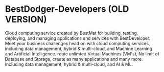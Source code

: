 # BestDodger-Developers (OLD VERSION)
Cloud computing service created by BestMat for building, testing, deploying, and managing applications and services with BestDeveloper. Meet your business challenges head on with cloud computing services, including data management, hybrid &amp; multi-cloud, and Machine Learning and Artificial Intelligence. reate unlimted Virtual Machines (VM's), No limit of Database and Storage, create as many applications and many more. Including data management, hybrid & multi-cloud, and AI & ML.
